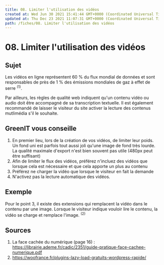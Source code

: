 ```yaml
---
title: 08. Limiter l'utilisation des vidéos
created at: Wed Jun 30 2021 15:41:44 GMT+0000 (Coordinated Universal Time)
updated at: Thu Dec 23 2021 11:07:31 GMT+0000 (Coordinated Universal Time)
path: /fiches/08. Limiter l'utilisation des vidéos
---
```


# 08. Limiter l'utilisation des vidéos

## Sujet

Les vidéos en ligne représentent 60 % du flux mondial de données et sont responsables de près de 1 % des émissions mondiales de gaz à effet de serre <sup>(1)</sup>.

Par ailleurs, les règles de qualité web indiquent qu'un contenu vidéo ou audio doit être accompagné de sa transcription textuelle. Il est également recommandé de laisser le visiteur du site activer la lecture des contenus mutlimédia s'il le souhaite.

## GreenIT vous conseille

1.  En premier lieu, lors de la création de vos vidéos, de limiter leur poids. Un fond uni est parfois tout aussi joli qu'une image de fond très lourde. La qualité maximale d'export n'est bien souvent pas utile (480px peut être suffisant)
2.  Afin de limiter le flux des vidéos, préférez n'incluez des vidéos que lorsque cela est nécessaire et que cela apporte un plus au contenu
3.  Préférez ne charger la vidéo que lorsque le visiteur en fait la demande
4.  N'activez pas la lecture automatique des vidéos.

## Exemple

Pour le point 3, il existe des extensions qui remplacent la vidéo dans le contenu par une image. Lorsque le visiteur indique vouloir lire le contenu, la vidéo se charge et remplace l'image. <sup>(2)</sup>

## Sources

1.  La face cachée du numérique (page 16) : <https://librairie.ademe.fr/cadic/2351/guide-pratique-face-cachee-numerique.pdf>
2.  <https://woofrance.fr/plugins-lazy-load-gratuits-wordpress-rapide/>
